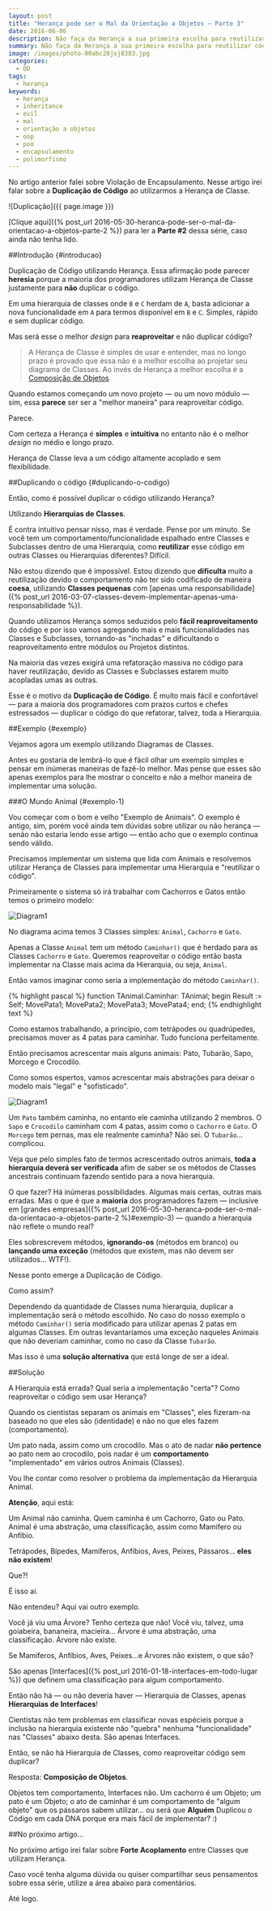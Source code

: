 ```yaml
---
layout: post
title: "Herança pode ser o Mal da Orientação a Objetos — Parte 3"
date: 2016-06-06
description: Não faça da Herança a sua primeira escolha para reutilizar código.
summary: Não faça da Herança a sua primeira escolha para reutilizar código.
image: /images/photo-90abc28jsj8383.jpg
categories: 
  - OO
tags:
  - herança
keywords:
  - herança
  - inheritance
  - evil
  - mal
  - orientação a objetos
  - oop
  - poo
  - encapsulamento
  - polimorfismo
--- 
```


No artigo anterior falei sobre Violação de Encapsulamento.
Nesse artigo irei falar sobre a **Duplicação de Código** ao utilizarmos a Herança de Classe.

<!--more-->

![Duplicação]({{ page.image }})

[Clique aqui]({% post_url 2016-05-30-heranca-pode-ser-o-mal-da-orientacao-a-objetos-parte-2 %}) para ler a **Parte #2** 
dessa série, caso ainda não tenha lido.

##Introdução {#introducao}

Duplicação de Código utilizando Herança. Essa afirmação pode parecer **heresia** porque a maioria dos programadores
utilizam Herança de Classe justamente para **não** duplicar o código.

Em uma hierarquia de classes onde `B` e `C` herdam de `A`, basta adicionar a nova funcionalidade em `A` para termos 
disponível em `B` e `C`. Simples, rápido e sem duplicar código.

Mas será esse o melhor *design* para **reaproveitar** e não duplicar código?

>A Herança de Classe é simples de usar e entender, mas no longo prazo é provado que essa não é a melhor escolha
>ao projetar seu diagrama de Classes. Ao invés de Herança a melhor escolha é a
>[Composição de Objetos](https://en.wikipedia.org/wiki/Composition_over_inheritance).

Quando estamos começando um novo projeto — ou um novo módulo — sim, essa **parece** ser ser a "melhor maneira"
para reaproveitar código.

Parece.

Com certeza a Herança é **simples** e **intuitiva** no entanto não é o melhor *design* no médio e longo prazo.

Herança de Classe leva a um código altamente acoplado e sem flexibilidade.

##Duplicando o código {#duplicando-o-codigo}

Então, como é possível duplicar o código utilizando Herança?

Utilizando **Hierarquias de Classes**.

É contra intuitivo pensar nisso, mas é verdade. Pense por um minuto. Se você tem um comportamento/funcionalidade
espalhado entre Classes e Subclasses dentro de uma Hierarquia, como **reutilizar** esse código em outras Classes 
ou Hierarquias diferentes? Difícil.

Não estou dizendo que é impossível. Estou dizendo que **dificulta** muito a reutilização devido o comportamento não
ter sido codificado de maneira **coesa**, utilizando **Classes pequenas** com 
[apenas uma responsabilidade]({% post_url 2016-03-07-classes-devem-implementar-apenas-uma-responsabilidade %}).

Quando utilizamos Herança somos seduzidos pelo **fácil reaproveitamento** do código e por isso vamos agregando mais e 
mais funcionalidades nas Classes e Subclasses, tornando-as "inchadas" e dificultando o reaproveitamento entre módulos
ou Projetos distintos.

Na maioria das vezes exigirá uma refatoração massiva no código para haver reutilização, devido as Classes e Subclasses
estarem muito acopladas umas as outras.

Esse é o motivo da **Duplicação de Código**. É muito mais fácil e confortável — para a maioria dos programadores 
com prazos curtos e chefes estressados — duplicar o código do que refatorar, talvez, toda a Hierarquia.

##Exemplo {#exemplo}

Vejamos agora um exemplo utilizando Diagramas de Classes.

Antes eu gostaria de lembrá-lo que é fácil olhar um exemplo simples e pensar em inúmeras maneiras de fazê-lo melhor. 
Mas pense que esses são apenas exemplos para lhe mostrar o conceito e não a melhor maneira de implementar uma solução.

###O Mundo Animal {#exemplo-1}

Vou começar com o bom e velho "Exemplo de Animais". O exemplo é antigo, sim, porém você ainda tem dúvidas sobre
utilizar ou não herança — senão não estaria lendo esse artigo — então acho que o exemplo continua sendo válido.

Precisamos implementar um sistema que lida com Animais e resolvemos utilizar Herança de Classes para implementar
uma Hierarquia e "reutilizar o código".

Primeiramente o sistema só irá trabalhar com Cachorros e Gatos então temos o primeiro modelo:

![Diagram1](/images/Diagram01.png)

No diagrama acima temos 3 Classes simples: `Animal`, `Cachorro` e `Gato`.

Apenas a Classe `Animal` tem um método `Caminhar()` que é herdado para as Classes `Cachorro` e `Gato`. Queremos 
reaproveitar o código então basta implementar na Classe mais acima da Hierarquia, ou seja, `Animal`.

Então vamos imaginar como seria a implementação do método `Caminhar()`.

{% highlight pascal %}
function TAnimal.Caminhar: TAnimal;
begin
  Result := Self;
  MovePata1;
  MovePata2;
  MovePata3;
  MovePata4;
end;
{% endhighlight text %}

Como estamos trabalhando, a princípio, com tetrápodes ou quadrúpedes, precisamos mover as 4 patas para caminhar.
Tudo funciona perfeitamente.

Então precisamos acrescentar mais alguns animais: Pato, Tubarão, Sapo, Morcego e Crocodilo.

Como somos espertos, vamos acrescentar mais abstrações para deixar o modelo mais "legal" e "sofisticado".

![Diagram1](/images/Diagram02.png)

Um `Pato` também caminha, no entanto ele caminha utilizando 2 membros. O `Sapo` e `Crocodilo` caminham com 4 patas, assim
como o `Cachorro` e `Gato`. O `Morcego` tem pernas, mas ele realmente caminha? Não sei. O `Tubarão`... complicou.

Veja que pelo simples fato de termos acrescentado outros animais, **toda a hierarquia deverá ser verificada** afim 
de saber se os métodos de Classes ancestrais continuam fazendo sentido para a nova hierarquia.

O que fazer? Há inúmeras possibilidades. Algumas mais certas, outras mais erradas. Mas o que é que a **maioria** 
dos programadores fazem — 
inclusive em [grandes empresas]({% post_url 2016-05-30-heranca-pode-ser-o-mal-da-orientacao-a-objetos-parte-2 %}#exemplo-3) —
quando a hierarquia não reflete o mundo real? 

Eles sobrescrevem métodos, **ignorando-os** (métodos em branco) ou **lançando uma exceção** (métodos que existem, mas não devem ser
utilizados... WTF!).

Nesse ponto emerge a Duplicação de Código.

Como assim?

Dependendo da quantidade de Classes numa hierarquia, duplicar a implementação será o método escolhido.
No caso do nosso exemplo o método `Caminhar()` seria modificado para utilizar apenas
2 patas em algumas Classes. Em outras levantaríamos uma exceção naqueles Animais que não deveriam caminhar, como no caso da Classe `Tubarão`.

Mas isso é uma **solução alternativa** que está longe de ser a ideal.

##Solução

A Hierarquia está errada? Qual seria a implementação "certa"? Como reaproveitar o código sem usar Herança?

Quando os cientistas separam os animais em "Classes", eles fizeram-na baseado no que eles são (identidade) e não no que eles fazem (comportamento).

Um pato nada, assim como um crocodilo. Mas o ato de nadar **não pertence** ao pato nem ao crocodilo, pois nadar é um **comportamento** "implementado" em vários outros Animais (Classes).

Vou lhe contar como resolver o problema da implementação da Hierarquia Animal.

**Atenção**, aqui está:

Um Animal não caminha. Quem caminha é um Cachorro, Gato ou Pato. Animal é uma abstração, uma classificação, assim como Mamífero ou Anfíbio.

Tetrápodes, Bípedes, Mamíferos, Anfíbios, Aves, Peixes, Pássaros... **eles não existem**!

Que?!

É isso aí.

Não entendeu? Aqui vai outro exemplo.

Você já viu uma Árvore? Tenho certeza que não! Você viu, talvez, uma goiabeira, bananeira, macieira... Árvore é uma abstração, uma classificação. Árvore não existe.

Se Mamíferos, Anfíbios, Aves, Peixes...e Árvores não existem, o que são? 

São apenas [Interfaces]({% post_url 2016-01-18-interfaces-em-todo-lugar %}) que definem uma classificação para algum comportamento.

Então não há — ou não deveria haver — Hierarquia de Classes, apenas **Hierarquias de Interfaces**!

Cientistas não tem problemas em classificar novas espécieis porque a inclusão na hierarquia existente não "quebra" nenhuma "funcionalidade"
nas "Classes" abaixo desta. São apenas Interfaces.

Então, se não há Hierarquia de Classes, como reaproveitar código sem duplicar? 

Resposta: **Composição de Objetos**.

Objetos tem comportamento, Interfaces não. Um cachorro é um Objeto; um pato é um Objeto; o ato de caminhar é um comportamento de 
"algum objeto" que os pássaros sabem utilizar... ou será que **Alguém** Duplicou o Código em cada DNA porque era mais fácil de implementar? :)

##No próximo artigo...

No próximo artigo irei falar sobre **Forte Acoplamento** entre Classes que utilizam Herança.
  
Caso você tenha alguma dúvida ou quiser compartilhar seus pensamentos sobre essa série, utilize a área 
abaixo para comentários.
  
Até logo.


